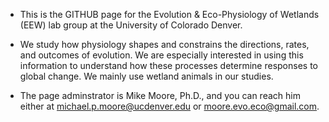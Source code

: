 - This is the GITHUB page for the Evolution & Eco-Physiology of Wetlands (EEW) lab group at the University of Colorado Denver.
  
- We study how physiology shapes and constrains the directions, rates, and outcomes of evolution. We are especially interested in using this information to understand how these processes determine responses to global change.  We mainly use wetland animals in our studies.
  
- The page adminstrator is Mike Moore, Ph.D., and you can reach him either at michael.p.moore@ucdenver.edu or moore.evo.eco@gmail.com.
